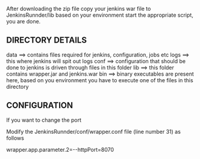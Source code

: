 After downloading the zip file copy your jenkins war file to JenkinsRunnder/lib
based on your environment start the appropriate script, you are done.


DIRECTORY DETAILS
-----------------

data ==> contains files required for jenkins, configuration, jobs etc
logs ==> this where jenkins will spit out logs
conf ==> configuration that should be done to jenkins is driven through files in this folder
lib ==> this folder contains wrapper.jar and jenkins.war
bin ==> binary executables are present here, based on you environment you have to execute one of the files in this directory


CONFIGURATION
-------------

If you want to change the port

Modify the JenkinsRunnder/conf/wrapper.conf file (line number 31) as follows

wrapper.app.parameter.2=--httpPort=8070
